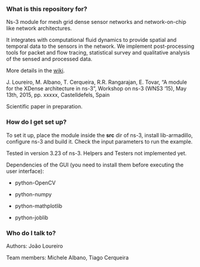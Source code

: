 ### What is this repository for? ###

Ns-3 module for mesh grid dense sensor networks and network-on-chip like network architectures.

It integrates with computational fluid dynamics to provide spatial and temporal data to the sensors in the network. We implement post-processing tools for packet and flow tracing, statistical survey and qualitative analysis of the sensed and processed data.

More details in the [wiki](https://bitbucket.org/joaofl/usn/wiki/Home).

J. Loureiro, M. Albano, T. Cerqueira, R.R. Rangarajan, E. Tovar, “A module for the XDense architecture in ns-3”, Workshop on ns-3 (WNS3 ‘15), May 13th, 2015, pp. xxxxx, Castelldefels, Spain

Scientific paper in preparation.


### How do I get set up? ###

To set it up, place the module inside the **src** dir of ns-3, install lib-armadillo, configure ns-3 and build it. Check the input parameters to run the example.

Tested in version 3.23 of ns-3. Helpers and Testers not implemented yet.

Dependencies of the GUI (you need to install them before executing the user interface):

- python-OpenCV

- python-numpy

- python-mathplotlib

- python-joblib




### Who do I talk to? ###

Authors:
João Loureiro

Team members:
Michele Albano, Tiago Cerqueira